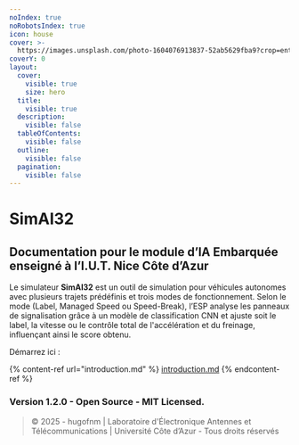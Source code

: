 ```yaml
---
noIndex: true
noRobotsIndex: true
icon: house
cover: >-
  https://images.unsplash.com/photo-1604076913837-52ab5629fba9?crop=entropy&cs=srgb&fm=jpg&ixid=M3wxOTcwMjR8MHwxfHNlYXJjaHw4fHxhYnN0cmFjdHxlbnwwfHx8fDE3NDk3MTIxNTR8MA&ixlib=rb-4.1.0&q=85
coverY: 0
layout:
  cover:
    visible: true
    size: hero
  title:
    visible: true
  description:
    visible: false
  tableOfContents:
    visible: false
  outline:
    visible: false
  pagination:
    visible: false
---
```


# SimAI32

## Documentation pour le module d’IA Embarquée enseigné à l’I.U.T. Nice Côte d’Azur

Le simulateur **SimAI32** est un outil de simulation pour véhicules autonomes avec plusieurs trajets prédéfinis et trois modes de fonctionnement. Selon le mode (Label, Managed Speed ou Speed-Break), l’ESP analyse les panneaux de signalisation grâce à un modèle de classification CNN et ajuste soit le label, la vitesse ou le contrôle total de l'accélération et du freinage, influençant ainsi le score obtenu.

Démarrez ici :

{% content-ref url="introduction.md" %}
[introduction.md](introduction.md)
{% endcontent-ref %}

### Version 1.2.0 - **Open Source** - MIT Licensed.

> © 2025 - hugofnm | Laboratoire d'Électronique Antennes et Télécommunications | Université Côte d’Azur - Tous droits réservés
